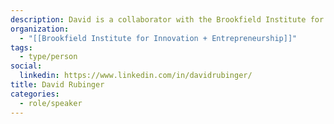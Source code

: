```yaml
---
description: David is a collaborator with the Brookfield Institute for Innovation + Entrepreneurship and a data scientist at Toronto based tech company Polar, where he leads and executes the organization’s data analysis and statistical learning projects
organization:
  - "[[Brookfield Institute for Innovation + Entrepreneurship]]"
tags:
  - type/person
social:
  linkedin: https://www.linkedin.com/in/davidrubinger/
title: David Rubinger
categories:
  - role/speaker
---
```


